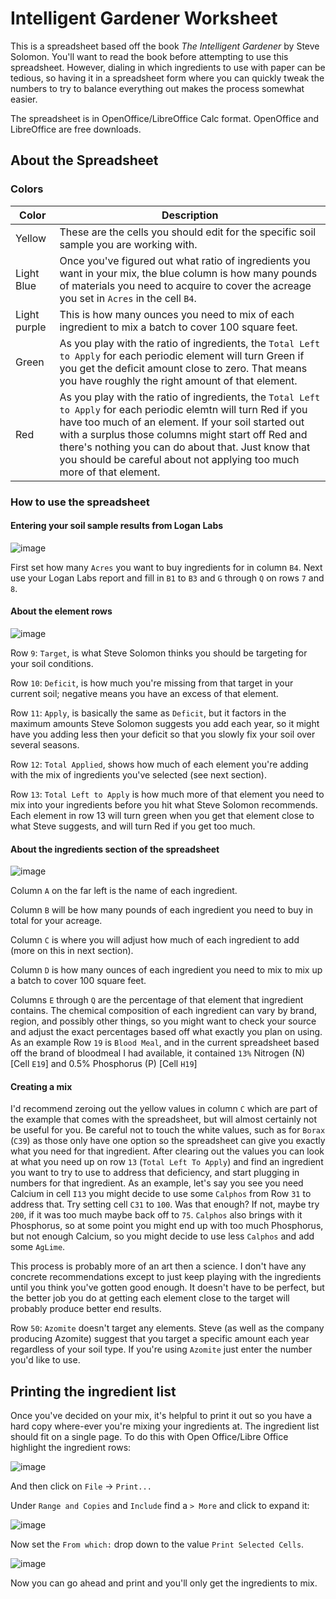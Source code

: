 # Intelligent Gardener Worksheet

This is a spreadsheet based off the book _The Intelligent Gardener_ by Steve
Solomon. You'll want to read the book before attempting to use this spreadsheet.
However, dialing in which ingredients to use with paper can be tedious, so
having it in a spreadsheet form where you can quickly tweak the numbers to try
to balance everything out makes the process somewhat easier.

The spreadsheet is in OpenOffice/LibreOffice Calc format. OpenOffice and
LibreOffice are free downloads.

## About the Spreadsheet

### Colors

Color | Description
------|-------------
Yellow | These are the cells you should edit for the specific soil sample you are working with.
Light Blue | Once you've figured out what ratio of ingredients you want in your mix, the blue column is how many pounds of materials you need to acquire to cover the acreage you set in `Acres` in the cell `B4`.
Light purple | This is how many ounces you need to mix of each ingredient to mix a batch to cover 100 square feet.
Green | As you play with the ratio of ingredients, the `Total Left to Apply` for each periodic element will turn Green if you get the deficit amount close to zero. That means you have roughly the right amount of that element.
Red | As you play with the ratio of ingredients, the `Total Left to Apply` for each periodic elemtn will turn Red if you have too much of an element. If your soil started out with a surplus those columns might start off Red and there's nothing you can do about that. Just know that you should be careful about not applying too much more of that element.

### How to use the spreadsheet

#### Entering your soil sample results from Logan Labs

![image](https://user-images.githubusercontent.com/59991595/128973474-c04a65f7-cf12-471a-bb49-237e4e2dcad1.png)

First set how many `Acres` you want to buy ingredients for in column `B4`. Next
use your Logan Labs report and fill in `B1` to `B3` and `G` through `Q` on rows
`7` and `8`.

#### About the element rows

![image](https://user-images.githubusercontent.com/59991595/128973664-e3939320-3177-4d4f-a8d1-15c28c7e3a83.png)

Row `9`: `Target`, is what Steve Solomon thinks you should be targeting for your
soil conditions.

Row `10`: `Deficit`, is how much you're missing from that target in your current
soil; negative means you have an excess of that element.

Row `11`: `Apply`, is basically the same as `Deficit`, but it factors in the
maximum amounts Steve Solomon suggests you add each year, so it might have you
adding less then your deficit so that you slowly fix your soil over several
seasons.

Row `12`: `Total Applied`, shows how much of each element you're adding with the
mix of ingredients you've selected (see next section).

Row `13`: `Total Left to Apply` is how much more of that element you need to mix
into your ingredients before you hit what Steve Solomon recommends. Each element
in row 13 will turn green when you get that element close to what Steve
suggests, and will turn Red if you get too much.

#### About the ingredients section of the spreadsheet

![image](https://user-images.githubusercontent.com/59991595/128973858-5910b552-9824-4efa-b412-b3423b2fc721.png)

Column `A` on the far left is the name of each ingredient.

Column `B` will be how many pounds of each ingredient you need to buy in total
for your acreage.

Column `C` is where you will adjust how much of each ingredient to add (more on
this in next section).

Column `D` is how many ounces of each ingredient you need to mix to mix up a
batch to cover 100 square feet.

Columns `E` through `Q` are the percentage of that element that ingredient
contains. The chemical composition of each ingredient can vary by brand, region,
and possibly other things, so you might want to check your source and adjust the
exact percentages based off what exactly you plan on using. As an example Row
`19` is `Blood Meal`, and in the current spreadsheet based off the brand of
bloodmeal I had available, it contained `13%` Nitrogen (N) [Cell `E19`] and 0.5%
Phosphorus (P) [Cell `H19`]

#### Creating a mix

I'd recommend zeroing out the yellow values in column `C` which are part of the
example that comes with the spreadsheet, but will almost certainly not be useful
for you. Be careful not to touch the white values, such as for `Borax` (`C39`)
as those only have one option so the spreadsheet can give you exactly what you
need for that ingredient. After clearing out the values you can look at what you
need up on row `13` (`Total Left To Apply`) and find an ingredient you want to
try to use to address that deficiency, and start plugging in numbers for that
ingredient. As an example, let's say you see you need Calcium in cell `I13` you
might decide to use some `Calphos` from Row `31` to address that. Try setting
cell `C31` to `100`. Was that enough? If not, maybe try `200`, if it was too
much maybe back off to `75`. `Calphos` also brings with it Phosphorus, so at
some point you might end up with too much Phosphorus, but not enough Calcium, so
you might decide to use less `Calphos` and add some `AgLime`.

This process is probably more of an art then a science. I don't have any
concrete recommendations except to just keep playing with the ingredients until
you think you've gotten good enough. It doesn't have to be perfect, but the
better job you do at getting each element close to the target will probably
produce better end results.

Row `50`: `Azomite` doesn't target any elements. Steve (as well as the company
producing Azomite) suggest that you target a specific amount each year
regardless of your soil type. If you're using `Azomite` just enter the number
you'd like to use.

## Printing the ingredient list

Once you've decided on your mix, it's helpful to print it out so you have a hard
copy where-ever you're mixing your ingredients at. The ingredient list should
fit on a single page. To do this with Open Office/Libre Office highlight the
ingredient rows:

![image](https://user-images.githubusercontent.com/59991595/128975844-04c2ed28-d508-471c-8a19-a0104eb7465e.png)

And then click on `File` -> `Print...`

Under `Range and Copies` and `Include` find a `> More` and click to expand it:

![image](https://user-images.githubusercontent.com/59991595/128976460-1c0f7098-18c4-4fd0-8db4-60c7baea98f4.png)

Now set the `From which:` drop down to the value `Print Selected Cells`.

![image](https://user-images.githubusercontent.com/59991595/128976735-34d5ae4d-3a94-4535-b45e-8fae208bad0f.png)

Now you can go ahead and print and you'll only get the ingredients to mix.
